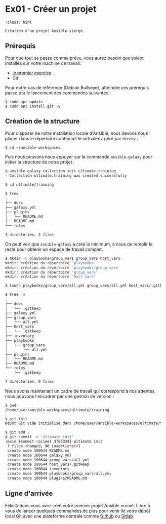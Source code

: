 # Ex01 - Créer un projet

```{admonition} Objectif
:class: hint

Création d'un projet Ansible vierge.
```

## Prérequis

Pour que tout se passe comme prévu, vous aurez besoin que soient installés sur votre machine de travail:

* [le premier exercice](ex00-install.md)
* Git

Pour notre cas de référence (Debian Bullseye), atteindre ces prérequis passe par le lancement des commandes suivantes :

```shell session
$ sudo apt update 
$ sudo apt install git -y
```

## Création de la structure

Pour disposer de notre installation locale d'Ansible, nous devons nous placer dans le répertoire
contenant le virtualenv géré par `direnv` :

```bash session
$ cd ~/ansible-workspaces
```

Puis nous pouvons nous appuyer sur la commande `ansible-galaxy` pour initier la structure de notre projet :

```bash session
$ ansible-galaxy collection init ultimate.training
- Collection ultimate.training was created successfully

$ cd ultimate/training

$ tree
.
├── docs
├── galaxy.yml
├── plugins
│   └── README.md
├── README.md
└── roles

3 directories, 3 files
```

On peut voir que `ansible-galaxy` a créé le minimum, à nous de remplir le reste pour obtenir un espace de travail complet.


```bash session
$ mkdir -p playbooks/group_vars group_vars host_vars
mkdir: création du répertoire 'playbooks'
mkdir: création du répertoire 'playbooks/group_vars'
mkdir: création du répertoire 'group_vars'
mkdir: création du répertoire 'host_vars'

$ touch playbooks/group_vars/all.yml group_vars/all.yml host_vars/.gitkeep roles/.gitkeep docs/.gitkeep inventory

$ tree -a
.
├── docs
│   └── .gitkeep
├── galaxy.yml
├── group_vars
│   └── all.yml
├── host_vars
│   └── .gitkeep
├── inventory
├── playbooks
│   └── group_vars
│       └── all.yml
├── plugins
│   └── README.md
├── README.md
└── roles
    └── .gitkeep

7 directories, 9 files
```

Nous avons maintenant un cadre de travail qui correspond à nos attentes, nous pouvons l'encadrer par une gestion
de version :


```bash session
$ pwd
/home/user/ansible-workspaces/ultimate/training

$ git init
Dépôt Git vide initialisé dans /home/user/ansible-workspaces/ultimate/training/.git/

$ git add .
$ git commit -m "ultimate init"
[main (commit racine) df65334] ultimate init
 7 files changed, 96 insertions(+)
 create mode 100644 README.md
 create mode 100644 galaxy.yml
 create mode 100644 group_vars/all.yml
 create mode 100644 host_vars/.gitkeep
 create mode 100644 inventory
 create mode 100644 playbooks/group_vars/all.yml
 create mode 100644 plugins/README.md
```

## Ligne d'arrivée

Félicitations vous avez créé votre premier projet Ansible normé. Libre à vous de lancer quelques commandes de plus 
pour venir lié votre dépôt local Git avec une plateforme centrale comme [Github](https://docs.github.com/en/get-started/importing-your-projects-to-github/importing-source-code-to-github/adding-locally-hosted-code-to-github) ou [Gitlab](https://docs.gitlab.com/ee/gitlab-basics/start-using-git.html#add-a-remote).
